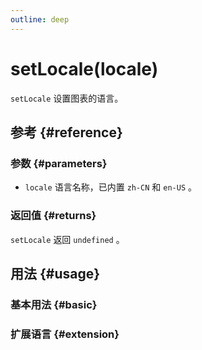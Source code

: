 ```yaml
---
outline: deep
---
```


# setLocale(locale)
`setLocale` 设置图表的语言。

## 参考 {#reference}
<!--@include: @/@views/api/references/instance/setLocale.md-->

### 参数 {#parameters}
- `locale` 语言名称，已内置 `zh-CN` 和 `en-US` 。

### 返回值 {#returns}
`setLocale` 返回 `undefined` 。

## 用法 {#usage}
<script setup>
import SetLocaleBasic from '../../@views/api/samples/setLocale-basic/index.vue'
import SetLocaleExtension from '../../@views/api/samples/setLocale-extension/index.vue'
</script>

### 基本用法 {#basic}
<SetLocaleBasic/>

### 扩展语言 {#extension}
<SetLocaleExtension/>